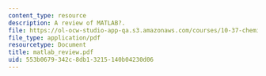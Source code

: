 ```yaml
---
content_type: resource
description: A review of MATLAB?.
file: https://ol-ocw-studio-app-qa.s3.amazonaws.com/courses/10-37-chemical-and-biological-reaction-engineering-spring-2007/553b0679342c8db13215140b04230d06_matlab_review.pdf
file_type: application/pdf
resourcetype: Document
title: matlab_review.pdf
uid: 553b0679-342c-8db1-3215-140b04230d06
---
```


